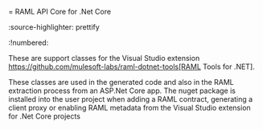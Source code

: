 = RAML API Core for .Net Core

:source-highlighter: prettify

:!numbered:

These are support classes for the Visual Studio extension https://github.com/mulesoft-labs/raml-dotnet-tools[RAML Tools for .NET].

These classes are used in the generated code and also in the RAML extraction process from an ASP.Net Core app.
The nuget package is installed into the user project when adding a RAML contract, generating a client proxy or enabling RAML metadata from the Visual Studio extension for .Net Core projects
